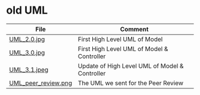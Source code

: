 # old UML


| File                                                                                                                              | Comment                                        |
|-----------------------------------------------------------------------------------------------------------------------------------|------------------------------------------------|
| [UML_2.0.jpg](https://github.com/AlessandroConti11/Progetto_Ingegnieria_del_Software_2023/blob/main/Deliverables/Diagrams/old/UML/UML_2.0.jpg)                 | First High Level UML of Model                  |
| [UML_3.0.jpg](https://github.com/AlessandroConti11/Progetto_Ingegnieria_del_Software_2023/blob/main/Deliverables/Diagrams/old/UML/UML_3.0.jpg)                 | First High Level UML of Model & Controller     |
| [UML_3.1.jpeg](https://github.com/AlessandroConti11/Progetto_Ingegnieria_del_Software_2023/blob/main/Deliverables/Diagrams/old/UML/UML_3.1.jpeg)               | Update of High Level UML of Model & Controller |
| [UML_peer_review.png](https://github.com/AlessandroConti11/Progetto_Ingegnieria_del_Software_2023/blob/main/Deliverables/Diagrams/old/UML/UML_peer_review.png) | The UML we sent for the Peer Review            |

